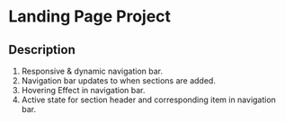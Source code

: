 # Landing Page Project

## Description

1. Responsive & dynamic navigation bar.
2. Navigation bar updates to when sections are added.
3. Hovering Effect in navigation bar.
4. Active state for section header and corresponding item in navigation bar.
